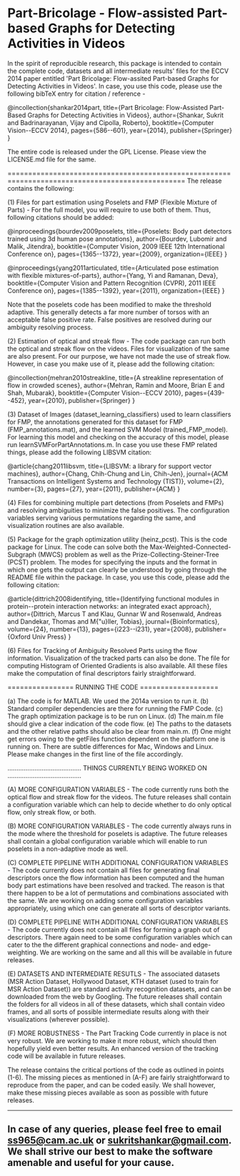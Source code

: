 Part-Bricolage - Flow-assisted Part-based Graphs for Detecting Activities in Videos
====================================================================================

In the spirit of reproducible research, this package is intended to contain the complete code, datasets and all intermediate results' files for the ECCV 2014 paper entitled 'Part Bricolage:  Flow-assited Part-based Graphs for Detecting Activities in Videos'. In case, you use this code, please use the following bibTeX entry for citation / reference - 

@incollection{shankar2014part,
  title={Part Bricolage: Flow-Assisted Part-Based Graphs for Detecting Activities in Videos},
  author={Shankar, Sukrit and Badrinarayanan, Vijay and Cipolla, Roberto},
  booktitle={Computer Vision--ECCV 2014},
  pages={586--601},
  year={2014},
  publisher={Springer}
}

The entire code is released under the GPL License. Please view the LICENSE.md file for the same. 

=================================================================================================
The release contains the following:

(1) Files for part estimation using Poselets and FMP (Flexible Mixture of Parts) - For the full model, you will require to use both of them. Thus, following citations should be added:

@inproceedings{bourdev2009poselets,
title={Poselets: Body part detectors trained using 3d human pose annotations},
author={Bourdev, Lubomir and Malik, Jitendra},
booktitle={Computer Vision, 2009 IEEE 12th International Conference on},
pages={1365--1372},
year={2009},
organization={IEEE}
}

@inproceedings{yang2011articulated,
title={Articulated pose estimation with flexible mixtures-of-parts},
author={Yang, Yi and Ramanan, Deva},
booktitle={Computer Vision and Pattern Recognition (CVPR), 2011 IEEE Conference on},
pages={1385--1392},
year={2011},
organization={IEEE}
}

Note that the poselets code has been modified to make the threshold adaptive. This generally detects a far more number of torsos with an acceptable false positive rate. False positives are resolved during our ambiguity resolving process.

(2) Estimation of optical and streak flow - The code package can run both the optical and streak flow on the videos. Files for visualization of the same are also present. For our purpose, we have not made the use of streak flow. However, in case you make use of it, please add the following citation:

@incollection{mehran2010streakline,
title={A streakline representation of flow in crowded scenes},
author={Mehran, Ramin and Moore, Brian E and Shah, Mubarak},
booktitle={Computer Vision--ECCV 2010},
pages={439--452},
year={2010},
publisher={Springer}
}

(3) Dataset of Images (dataset_learning_classifiers) used to learn classifiers for FMP, the annotations generated for this dataset for FMP (FMP_annotations.mat), and the learned SVM Model (trained_FMP_model). For learning this model and checking on the accuracy of this model, please run learnSVMForPartAnnotations.m. In case you use these FMP related things, please add the following LIBSVM citation:

@article{chang2011libsvm,
title={LIBSVM: a library for support vector machines},
author={Chang, Chih-Chung and Lin, Chih-Jen},
journal={ACM Transactions on Intelligent Systems and Technology (TIST)},
volume={2},
number={3},
pages={27},
year={2011},
publisher={ACM}
}

(4) Files for combining multiple part detections (from Poselets and FMPs) and resolving ambiguities to minimize the false positives. The configuration variables serving various permutations regarding the same, and visualization routines are also available.

(5) Package for the graph optimization utility (heinz_pcst). This is the code package for Linux. The code can solve both the Max-Weighted-Connected-Subgraph (MWCS) problem as well as the Prize-Collecting-Steiner-Tree (PCST) problem. The modes for specifying the inputs and the format in which one gets the output can clearly be understood by going through the README file within the package. In case, you use this code, please add the following citation:

@article{dittrich2008identifying,
title={Identifying functional modules in protein--protein interaction networks: an integrated exact approach},
author={Dittrich, Marcus T and Klau, Gunnar W and Rosenwald, Andreas and Dandekar, Thomas and M{\"u}ller, Tobias},
journal={Bioinformatics},
volume={24},
number={13},
pages={i223--i231},
year={2008},
publisher={Oxford Univ Press}
}

(6) Files for Tracking of Ambiguity Resolved Parts using the flow information. Visualization of the tracked parts can also be done. The file for computing Histogram of Oriented Gradients is also available. All these files make the computation of final descriptors fairly straightforward.

================ RUNNING THE CODE ===================

(a) The code is for MATLAB. We used the 2014a version to run it. 
(b) Standard compiler dependencies are there for running the FMP Code. 
(c) The graph optimization package is to be run on Linux. 
(d) The main.m file should give a clear indication of the code flow. 
(e) The paths to the datasets and the other relative paths should also be clear from main.m. 
(f) One might get errors owing to the getFiles function dependent on the platform one is running on. There are subtle differences for Mac, Windows and Linux. Please make changes in the first line of the file accordingly.

.........................................
THINGS CURRENTLY BEING WORKED ON 
.........................................

(A) MORE CONFIGURATION VARIABLES - The code currently runs both the optical flow and streak flow for the videos. The future releases shall contain a configuration variable which can help to decide whether to do only optical flow, only streak flow, or both.

(B) MORE CONFIGURATION VARIABLES - The code currently always runs in the mode where the threshold for poselets is adaptive. The future releases shall contain a global configuration variable which will enable to run poselets in a non-adaptive mode as well.

(C) COMPLETE PIPELINE WITH ADDITIONAL CONFIGURATION VARIABLES - The code currently does not contain all files for generating final descriptors once the flow information has been computed and the human body part estimations have been resolved and tracked. The reason is that there happen to be a lot of permutations and combinations associated with the same. We are working on adding some configuration variables appropriately, using which one can generate all sorts of descriptor variants.

(D) COMPLETE PIPELINE WITH ADDITIONAL CONFIGURATION VARIABLES - The code currently does not contain all files for forming a graph out of descriptors. There again need to be some configuration variables which can cater to the the different graphical connections and node- and edge-weighting. We are working on the same and all this will be available in future releases.

(E) DATASETS AND INTERMEDIATE RESUTLS - The associated datasets (MSR Action Dataset, Hollywood Dataset, KTH dataset (used to train for MSR Action Dataset)) are standard activity recognition datasets, and can be downloaded from the web by Googling. The future releases shall contain the folders for all videos in all of these datasets, which shall contain video frames, and all sorts of possible intermediate results along with their visualizations (wherever possible).

(F) MORE ROBUSTNESS - The Part Tracking Code currently in place is not very robust. We are working to make it more robust, which should then hopefully yield even better results. An enhanced version of the tracking code will be available in future releases.

The release contains the critical portions of the code as outlined in points (1-6). The missing pieces as mentioned in (A-F) are fairly straightforward to reproduce from the paper, and can be coded easily. We shall however, make these missing pieces available as soon as possible with future releases.
 
-----------------------------------------------------------------------------------------------------------------------
In case of any queries, please feel free to email ss965@cam.ac.uk or sukritshankar@gmail.com.  We shall strive our best to make the software amenable and useful for your cause. 
------------------------------------------------------------------------------------------------------------------------


